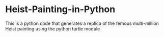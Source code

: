 # Heist-Painting-in-Python
This is a python code that generates a replica of the femous
multi-million Heist painting using the python turtle module
